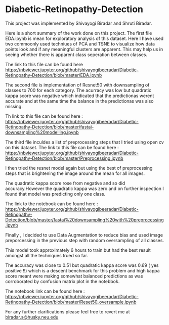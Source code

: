 # Diabetic-Retinopathy-Detection
This project was implemented by Shivayogi Biradar and Shruti Biradar.

Here is a short summary of the work done on this project.
The first file EDA.ipynb is mean for exploratory analysis of this dataset. Here I have used two commoonly used techniues of PCA and 
TSNE to visualize how data points look and if any meaningful clusters are apparent.
This may help us in seeing whether there is apparent class seperation between classes.

The link to this file can be found here https://nbviewer.jupyter.org/github/shivayogibeeradar/Diabetic-Retinopathy-Detection/blob/master/EDA.ipynb

The second file is implementation of Resnet50 with downsampling of classes to 700 for each category.
The acurracy was low but quadratic kappa score was negative which indicated that the predictionas werent accurate and at the same time
the balance in the predictionas was also missing.

Th link to this file can be found here : 
https://nbviewer.jupyter.org/github/shivayogibeeradar/Diabetic-Retinopathy-Detection/blob/master/fastai-downsampling%20modelling.ipynb

The third file inculdes a list of preprocessing steps that I tried using open cv on this dataset.
The link to this file can be found here :
https://nbviewer.jupyter.org/github/shivayogibeeradar/Diabetic-Retinopathy-Detection/blob/master/Preprocessing.ipynb

I then tried the resnet model again but using the best of preprocessing steps that is brightening the image around the mean for all images.

The quadratic kappa score rose from negative and so did accuracy.However the quadratic kappa was zero and on further inspection I 
found that model was predicting only one class.

The link to the notebook can be found here :
https://nbviewer.jupyter.org/github/shivayogibeeradar/Diabetic-Retinopathy-Detection/blob/master/fastai%20downsampling%20with%20preprocessing.ipynb

Finally , I decided to use Data Augmentation to reduce bias and used image preporcessing in the previous step with random oversampling of all classes.

This model took approximately 6 hours to train but had the best result amongst all the techniques trued so far.

The accuracy was close to 0.51 but quadratic kappa score was 0.69 ( yes positive !!) which is a descent benchmark for this problem and high kappa score 
meant were making somewhat balanced predictions as was corroborated by confusion matrix plot in the notebbok.

The notebook link can be found here :
https://nbviewer.jupyter.org/github/shivayogibeeradar/Diabetic-Retinopathy-Detection/blob/master/Reset50_oversample.ipynb

For any further clarifications please feel free to revert me at biradar.s@husky.neu.edu



